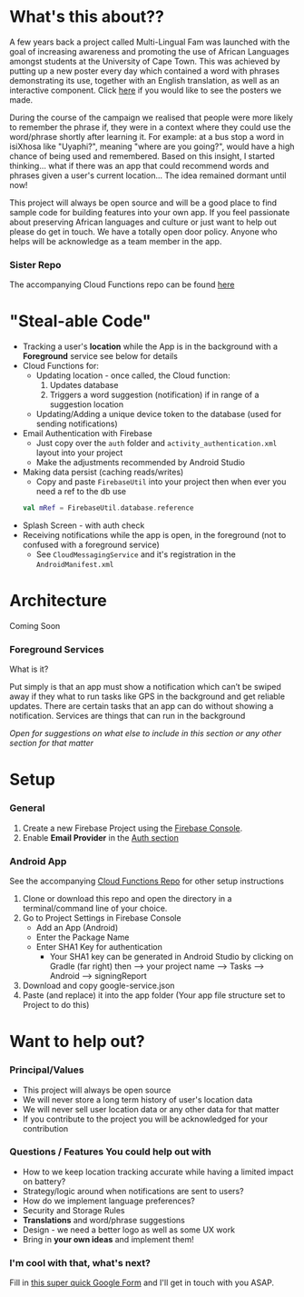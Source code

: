 # What's this about??
A few years back a project called Multi-Lingual Fam was launched with the goal of increasing awareness and promoting the 
use of African Languages amongst students at the University of Cape Town. This was achieved by putting up a new poster 
every day which contained a word with phrases demonstrating its use, together with an English translation, as well as an 
interactive component. Click [here](https://www.instagram.com/tutorxsocialprojects/) if you would like to see the posters we made. 

During the course of the campaign we realised that people were more likely to remember the phrase if, they were in a context
where they could use the word/phrase shortly after learning it. For example: at a bus stop a word in isiXhosa like "Uyaphi?", 
meaning "where are you going?", would have a high chance of being used and remembered. Based on this insight, I started thinking... what if
there was an app that could recommend words and phrases given a user's current location... The idea remained dormant until now! 

This project will always be open source and will be a good place to find sample code for building features into your own app. 
If you feel passionate about preserving African languages and culture or just want to help out please do get in touch. We have a 
totally open door policy. Anyone who helps will be acknowledge as a team member in the app. 

### Sister Repo
The accompanying Cloud Functions repo can be found [here](https://github.com/olddustysocksunderthecouch/CloudFunctionForLocationForegroundServiceSample)

# "Steal-able Code"
- Tracking a user's **location** while the App is in the background with a **Foreground** service see below for details
- Cloud Functions for:
    - Updating location - once called, the Cloud function:
        1. Updates database 
        2. Triggers a word suggestion (notification) if in range of a suggestion location
    - Updating/Adding a unique device token to the database (used for sending notifications)
- Email Authentication with Firebase 
    - Just copy over the `auth` folder and `activity_authentication.xml` layout into your project
    - Make the adjustments recommended by Android Studio
- Making data persist (caching reads/writes)
    - Copy and paste `FirebaseUtil` into your project then when ever you need a ref to the db use 
    ``` kotlin
    val mRef = FirebaseUtil.database.reference
    ```
- Splash Screen - with auth check
- Receiving notifications while the app is open, in the foreground (not to confused with a foreground service)
    - See `CloudMessagingService` and it's registration in the `AndroidManifest.xml`


# Architecture
Coming Soon

### Foreground Services
What is it?

Put simply is that an app must show a notification which can’t be swiped away if 
they what to run tasks like GPS in the background and get reliable updates. There are certain tasks that an app can do 
without showing a notification. 
Services are things that can run in the background 

_Open for suggestions on what else to include in this section or any other section for that matter_

# Setup
### General
 1. Create a new Firebase Project using the [Firebase Console](https://console.firebase.google.com).
 1. Enable **Email Provider** in the [Auth section](https://console.firebase.google.com/project/_/authentication/providers)

 ### Android App
 See the accompanying [Cloud Functions Repo](https://github.com/olddustysocksunderthecouch/LocationForegroundServiceSample)
 for other setup instructions
 1. Clone or download this repo and open the directory in a terminal/command line of your choice.
 1. Go to Project Settings in Firebase Console
     - Add an App (Android)
     - Enter the Package Name
     - Enter SHA1 Key for authentication 
         - Your SHA1 key can be generated in Android Studio by clicking on Gradle (far right) 
         then --> your project name --> Tasks --> Android --> signingReport 
 1. Download and copy google-service.json
 1. Paste (and replace) it into the app folder (Your app file structure set to Project to do this)

# Want to help out?
### Principal/Values
- This project will always be open source
- We will never store a long term history of user's location data
- We will never sell user location data or any other data for that matter
- If you contribute to the project you will be acknowledged for your contribution

### Questions / Features You could help out with
- How to we keep location tracking accurate while having a limited impact on battery?
- Strategy/logic around when notifications are sent to users?
- How do we implement language preferences?
- Security and Storage Rules
- **Translations** and word/phrase suggestions
- Design - we need a better logo as well as some UX work
- Bring in **your own ideas** and implement them! 

### I'm cool with that, what's next?
Fill in [this super quick Google Form](https://goo.gl/forms/TIE4wfNlaMAeNOwp2) and I'll get in touch with you ASAP.
